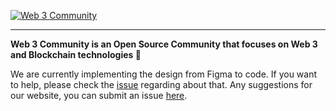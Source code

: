 <a href="https://web3community.github.io/"><img alt="Web 3 Community" src="https://i.imgur.com/xKOfGSM.png"/></a>

---

<b>Web 3 Community is an Open Source Community that focuses on Web 3 and Blockchain technologies 🚀 </b>
 
We are currently implementing the design from Figma to code. If you want to help, please check the [issue](https://github.com/web3community/web3community.github.io/issues/3) regarding about that. Any suggestions for our website, you can submit an issue [here](https://github.com/web3community/web3community.github.io/issues/new).
